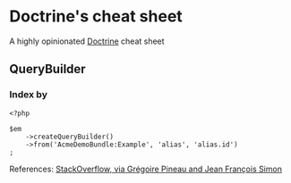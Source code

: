 # Doctrine's cheat sheet

A highly opinionated [Doctrine](http://www.doctrine-project.org/) cheat sheet

## QueryBuilder

### Index by

    <?php
    
    $em
        ->createQueryBuilder()
        ->from('AcmeDemoBundle:Example', 'alias', 'alias.id')
    ;

References: [StackOverflow, via Grégoire Pineau and Jean François Simon](http://stackoverflow.com/a/15120793)
